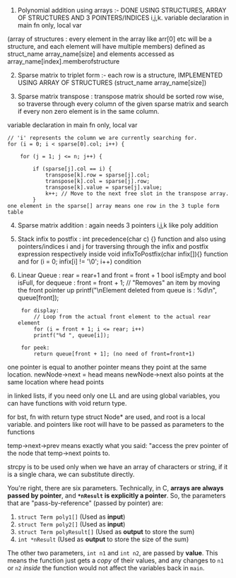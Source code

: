 1. Polynomial addition using arrays :- DONE USING STRUCTURES, ARRAY OF STRUCTURES AND 3 POINTERS/INDICES i,j,k.
variable declaration in main fn only, local var

(array of structures : every element in the array like arr[0] etc will be a structure, and each element will have multiple members) defined as struct_name array_name[size] and elements accessed as array_name[index].memberofstructure


2. Sparse matrix to triplet form :- each row is a structure, IMPLEMENTED USING ARRAY OF STRUCTURES (struct_name array_name[size])

3. Sparse matrix transpose : transpose matrix should be sorted row wise, so 
traverse through every column of the given sparse matrix and search if every non zero element is in the same column.
    
variable declaration in main fn only, local var

    // 'i' represents the column we are currently searching for.
    for (i = 0; i < sparse[0].col; i++) { 

        for (j = 1; j <= n; j++) {
            
            if (sparse[j].col == i) {
                transpose[k].row = sparse[j].col;
                transpose[k].col = sparse[j].row;
                transpose[k].value = sparse[j].value;
                k++; // Move to the next free slot in the transpose array.
            }
    one element in the sparse[] array means one row in the 3 tuple form table

4. Sparse matrix addition : again needs 3 pointers i,j,k like poly addition

5. Stack infix to postfix : int precedence(char c) {} function and also using pointers/indices i and j for traversing through the infix and postfix expression respectively inside 
                    void infixToPostfix(char infix[]){} function and 
            for (i = 0; infix[i] != '\0'; i++) condition

6. Linear Queue : rear = rear+1 and front = front + 1
    bool isEmpty and bool isFull, 
        for dequeue :
            front = front + 1; // "Removes" an item by moving the front pointer up
            printf("\nElement deleted from queue is : %d\n", queue[front]);

        for display:
            // Loop from the actual front element to the actual rear element
            for (i = front + 1; i <= rear; i++)
            printf("%d ", queue[i]);
        
        for peek:
            return queue[front + 1]; (no need of front=front+1)
            

one pointer is equal to another pointer means they point at the same location.
newNode->next = head means newNode->next also points at the same location where head points

in linked lists, if you need only one LL and are using global variables, you can have functions with void return type.

for bst, fn with return type struct Node* are used, and root is a local variable. and pointers like root will have to be passed as parameters to the functions 

temp->next->prev means exactly what you said: "access the prev pointer of the node that temp->next points to.

strcpy is to  be used only when we have an array of characters or string, if it is a single chara, we can substitute directly.



You're right, there are six parameters.
Technically, in C, **arrays are always passed by pointer**, and **`*nResult` is explicitly a pointer**.
So, the parameters that are "pass-by-reference" (passed by pointer) are:

1.  `struct Term poly1[]` (Used as **input**)
2.  `struct Term poly2[]` (Used as **input**)
3.  `struct Term polyResult[]` (Used as **output** to store the sum)
4.  `int *nResult` (Used as **output** to store the size of the sum)

The other two parameters, `int n1` and `int n2`, are passed by **value**. This means the function just gets a *copy* of their values, and any changes to `n1` or `n2` *inside* the function would not affect the variables back in `main`.